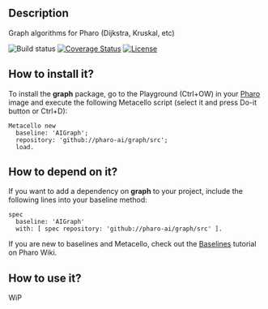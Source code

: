 ## Description

Graph algorithms for Pharo (Dijkstra, Kruskal, etc)

![Build status](https://github.com/pharo-ai/graph/workflows/CI/badge.svg)
[![Coverage Status](https://coveralls.io/repos/github/pharo-ai/graph/badge.svg?branch=master)](https://coveralls.io/github/pharo-ai/graph?branch=master)
[![License](https://img.shields.io/badge/license-MIT-blue.svg)](https://raw.githubusercontent.com/pharo-ai/graph/master/LICENSE)

## How to install it?

To install the **graph** package, go to the Playground (Ctrl+OW) in your [Pharo](https://pharo.org/) image and execute the following Metacello script (select it and press Do-it button or Ctrl+D):

```Smalltalk
Metacello new
  baseline: 'AIGraph';
  repository: 'github://pharo-ai/graph/src';
  load.
```

## How to depend on it?

If you want to add a dependency on **graph** to your project, include the following lines into your baseline method:

```Smalltalk
spec
  baseline: 'AIGraph'
  with: [ spec repository: 'github://pharo-ai/graph/src' ].
```

If you are new to baselines and Metacello, check out the [Baselines](https://github.com/pharo-open-documentation/pharo-wiki/blob/master/General/Baselines.md) tutorial on Pharo Wiki.

## How to use it?

WiP
